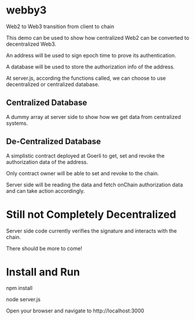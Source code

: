# webby3
Web2 to Web3 transition from client to chain 

This demo can be used to show how centralized Web2 can be converted to decentralized Web3.

An address will be used to sign epoch time to prove its authentication.

A database will be used to store the authorization info of the address.

At server.js, according the functions called, we can choose to use decentralized or centralized database.

## Centralized Database 
A dummy array at server side to show how we get data from centralized systems.

## De-Centralized Database 
A simplistic contract deployed at Goerli to get, set and revoke the authorization data of the address.

Only contract owner will be able to set and revoke to the chain.

Server side will be reading the data and fetch onChain authorization data and can take action accordingly.

# Still not Completely Decentralized
Server side code currently verifies the signature and interacts with the chain. 

There should be more to come!

# Install and Run
npm install

node server.js

Open your browser and navigate to http://localhost:3000

